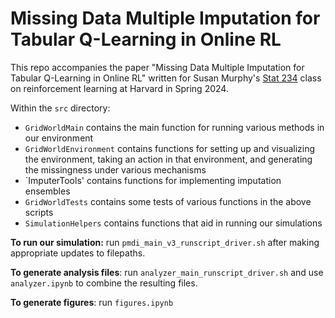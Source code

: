 # Missing Data Multiple Imputation for Tabular Q-Learning in Online RL
This repo accompanies the paper "Missing Data Multiple Imputation for Tabular Q-Learning in Online RL" written for Susan Murphy's [Stat 234](https://people.seas.harvard.edu/~samurphy/teaching/stat234spring2024/syllabus.htm)  class on reinforcement learning at Harvard in Spring 2024.

Within the `src` directory:

* `GridWorldMain` contains the main function for running various methods in our environment
* `GridWorldEnvironment` contains functions for setting up and visualizing the environment, taking an action in that environment, and generating the missingness under various mechanisms
* `ImputerTools' contains functions for implementing imputation ensembles
* `GridWorldTests` contains some tests of various functions in the above scripts
* `SimulationHelpers` contains functions that aid in running our simulations

**To run our simulation:** run `pmdi_main_v3_runscript_driver.sh` after making appropriate updates to filepaths.

**To generate analysis files**: run `analyzer_main_runscript_driver.sh` and use `analyzer.ipynb` to combine the resulting files.

**To generate figures**: run `figures.ipynb`
